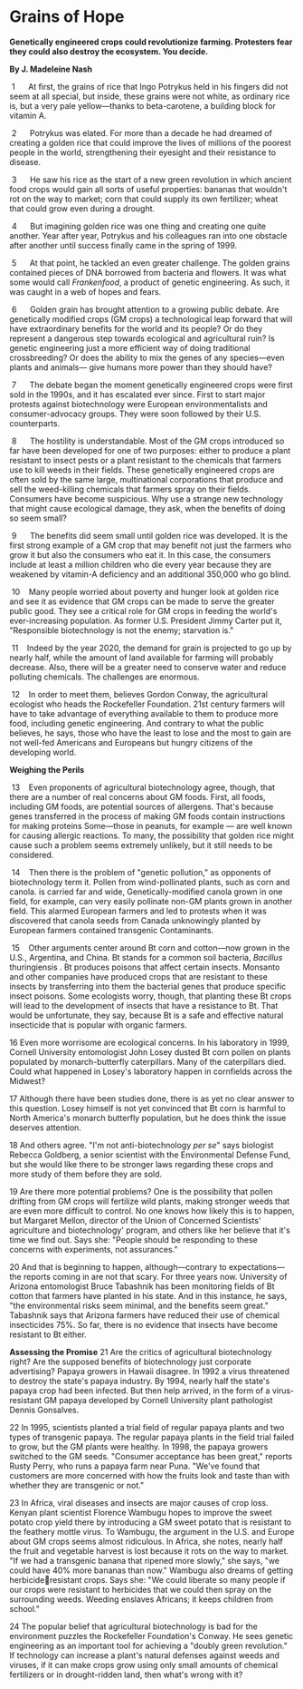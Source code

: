 # **Grains of Hope**

**Genetically engineered crops could revolutionize farming. Protesters fear they could also destroy the ecosystem. You decide.**

**By J. Madeleine Nash**

 1      At first, the grains of rice that Ingo Potrykus held in his fingers did not seem at all special, but inside, these grains were not white, as ordinary rice is, but a very pale yellow—thanks to beta-carotene, a building block for vitamin A.

 2      Potrykus was elated. For more than a decade he had dreamed of creating a golden rice that could improve the lives of millions of the poorest people in the world, strengthening their eyesight and their resistance to disease.

 3      He saw his rice as the start of a new green revolution in which ancient food crops would gain all sorts of useful properties: bananas that wouldn't rot on the way to market; corn that could supply its own fertilizer; wheat that could grow even during a drought.

 4      But imagining golden rice was one thing and creating one quite another. Year after year, Potrykus and his colleagues ran into one obstacle after another until success finally came in the spring of 1999.

 5      At that point, he tackled an even greater challenge. The golden grains contained pieces of DNA borrowed from bacteria and flowers. It was what some would call _Frankenfood_, a product of genetic engineering. As such, it was caught in a web of hopes and fears.

 6      Golden grain has brought attention to a growing public debate. Are genetically modified crops (GM crops) a technological leap forward that will have extraordinary benefits for the world and its people? Or do they represent a dangerous step towards ecological and agricultural ruin? Is genetic engineering just a more efficient way of doing traditional crossbreeding? Or does the ability to mix the genes of any species—even plants and animals— give humans more power than they should have?

 7      The debate began the moment genetically engineered crops were first sold in the 1990s, and it has escalated ever since. First to start major protests against biotechnology were European environmentalists and consumer-advocacy groups. They were soon followed by their U.S. counterparts.

 8      The hostility is understandable. Most of the GM crops introduced so far have been developed for one of two purposes: either to produce a plant resistant to insect pests or a plant resistant to the chemicals that farmers use to kill weeds in their fields. These genetically engineered crops are often sold by the same large, multinational corporations that produce and sell the weed-killing chemicals that farmers spray on their fields. Consumers have become suspicious. Why use a strange new technology that might cause ecological damage, they ask, when the benefits of doing so seem small?

 9      The benefits did seem small until golden rice was developed. It is the first strong example of a GM crop that may benefit not just the farmers who grow it but also the consumers who eat it. In this case, the consumers include at least a million children who die every year because they are weakened by vitamin-A deficiency and an additional 350,000 who go blind.

 10    Many people worried about poverty and hunger look at golden rice and see it as evidence that GM crops can be made to serve the greater public good. They see a critical role for GM crops in feeding the world's ever-increasing population. As former U.S. President Jimmy Carter put it, "Responsible biotechnology is not the enemy; starvation is."

 11    Indeed by the year 2020, the demand for grain is projected to go up by nearly half, while the amount of land available for farming will probably decrease. Also, there will be a greater need to conserve water and reduce polluting chemicals. The challenges are enormous.

 12    In order to meet them, believes Gordon Conway, the agricultural ecologist who heads the Rockefeller Foundation. 21st century farmers will have to take advantage of everything available to them to produce more food, including genetic engineering. And contrary to what the public believes, he says, those who have the least to lose and the most to gain are not well-fed Americans and Europeans but hungry citizens of the developing world.

**Weighing the Perils**

 13    Even proponents of agricultural biotechnology agree, though, that there are a number of real concerns about GM foods. First, all foods, including GM foods, are potential sources of allergens. That's because genes transferred in the process of making GM foods contain instructions for making proteins Some—those in peanuts, for example — are well known for causing allergic reactions. To many, the possibility that golden rice might cause such a problem seems extremely unlikely, but it still needs to be considered.

 14    Then there is the problem of "genetic pollution," as opponents of biotechnology term it. Pollen from wind-pollinated plants, such as corn and canola. is carried far and wide, Genetically-modified canola grown in one field, for example, can very easily pollinate non-GM plants grown in another field. This alarmed European farmers and led to protests when it was discovered that canola seeds from Canada unknowingly planted by European farmers contained transgenic Contaminants.
 
 15    Other arguments center around Bt corn and cotton—now grown in the U.S., Argentina, and China. Bt stands for a common soil bacteria, _Bacillus_ thuringiensis . Bt
produces poisons that affect certain insects. Monsanto and other companies have produced crops that are resistant to these insects by transferring into them the bacterial genes that produce specific insect poisons. Some ecologists worry, though, that planting these Bt crops will lead to the development of insects that have a resistance to Bt. That would be unfortunate, they say, because Bt is a safe and effective natural insecticide that is popular with organic farmers.

16    Even more worrisome are ecological concerns. In his laboratory in 1999, Cornell University entomologist John Losey dusted Bt corn pollen on plants populated by monarch-butterfly caterpillars. Many of the caterpillars died. Could what happened in Losey's laboratory happen in cornfields across the Midwest?

17    Although there have been studies done, there is as yet no clear answer to this question. Losey himself is not yet convinced that Bt corn is harmful to North America's monarch butterfly population, but he does think the issue deserves attention.

 18    And others agree. "I'm not anti-biotechnology _per se_" says biologist Rebecca Goldberg, a senior scientist with the Environmental Defense Fund, but she would like there to be stronger laws regarding these crops and more study of them before they are sold.
 
 19    Are there more potential problems? One is the possibility that pollen drifting from GM crops will fertilize wild plants, making stronger weeds that are even more difficult to control. No one knows how likely this is to happen, but Margaret Mellon, director of the Union of Concerned Scientists' agriculture and biotechnology' program, and others
like her believe that it's time we find out. Says she: "People should be responding to these concerns with experiments, not assurances."

 20    And that is beginning to happen, although—contrary to expectations—the reports coming in are not that scary. For
three years now. University of Arizona entomologist Bruce Tabashnik has been monitoring fields of Bt cotton that farmers have planted in his state. And in this instance, he says, "the environmental risks seem minimal, and the benefits seem great." Tabashnik says that Arizona farmers have reduced their use of chemical insecticides 75%. So far, there is no evidence that insects have become resistant to Bt either.

**Assessing the Promise**
 21    Are the critics of agricultural biotechnology right? Are the supposed benefits of biotechnology just corporate advertising? Papaya growers in Hawaii disagree. In 1992 a virus threatened to destroy the state's papaya industry. By 1994, nearly half the state's papaya crop had been infected. But then help arrived, in the form of a virus-resistant GM papaya developed by Cornell University plant pathologist Dennis Gonsalves.
 
 22  In 1995, scientists planted a trial field of regular papaya plants and two types of transgenic papaya. The regular papaya plants in the field trial failed to grow, but the GM plants were healthy. In 1998, the papaya growers switched to the GM seeds. "Consumer acceptance has been great," reports Rusty Perry, who runs a papaya farm near Puna. "We've found that customers are more concerned with how the fruits look and taste than with whether they are transgenic or not."
 
 23    In Africa, viral diseases and insects are major causes of crop loss. Kenyan plant scientist Florence Wambugu hopes to improve the sweet potato crop yield there by introducing a GM sweet potato that is resistant
to the feathery mottle virus. To Wambugu, the argument in the U.S. and Europe about GM crops seems almost ridiculous. In Africa, she notes, nearly half the fruit and vegetable harvest is lost because it rots on the way to market. "If we had a transgenic banana that ripened more slowly," she says, "we could have 40% more bananas than now." Wambugu also dreams of getting herbicideresistant crops. Says she: "We could liberate so many people if our crops were resistant to herbicides that we could then spray on the surrounding weeds. Weeding enslaves
Africans; it keeps children from school."

24    The popular belief that agricultural biotechnology is bad for the environment puzzles the Rockefeller Foundation's Conway. He sees genetic engineering as an important tool for achieving a "doubly green
revolution." If technology can increase a plant's natural defenses against weeds and viruses, if it can make crops grow using only small amounts of chemical fertilizers or in drought-ridden land, then what's wrong with it?
